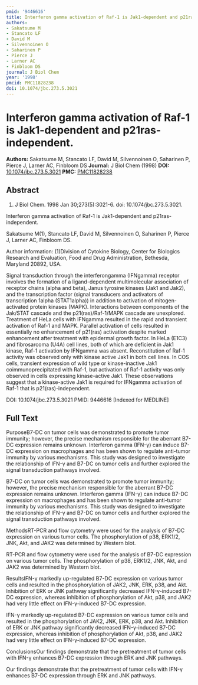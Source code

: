 ```yaml
---
pmid: '9446616'
title: Interferon gamma activation of Raf-1 is Jak1-dependent and p21ras-independent.
authors:
- Sakatsume M
- Stancato LF
- David M
- Silvennoinen O
- Saharinen P
- Pierce J
- Larner AC
- Finbloom DS
journal: J Biol Chem
year: '1998'
pmcid: PMC11828238
doi: 10.1074/jbc.273.5.3021
---
```


# Interferon gamma activation of Raf-1 is Jak1-dependent and p21ras-independent.
**Authors:** Sakatsume M, Stancato LF, David M, Silvennoinen O, Saharinen P, Pierce J, Larner AC, Finbloom DS
**Journal:** J Biol Chem (1998)
**DOI:** [10.1074/jbc.273.5.3021](https://doi.org/10.1074/jbc.273.5.3021)
**PMC:** [PMC11828238](https://www.ncbi.nlm.nih.gov/pmc/articles/PMC11828238/)

## Abstract

1. J Biol Chem. 1998 Jan 30;273(5):3021-6. doi: 10.1074/jbc.273.5.3021.

Interferon gamma activation of Raf-1 is Jak1-dependent and p21ras-independent.

Sakatsume M(1), Stancato LF, David M, Silvennoinen O, Saharinen P, Pierce J, 
Larner AC, Finbloom DS.

Author information:
(1)Division of Cytokine Biology, Center for Biologics Research and Evaluation, 
Food and Drug Administration, Bethesda, Maryland 20892, USA.

Signal transduction through the interferongamma (IFNgamma) receptor involves the 
formation of a ligand-dependent multimolecular association of receptor chains 
(alpha and beta), Janus tyrosine kinases (Jak1 and Jak2), and the transcription 
factor (signal transducers and activators of transcription 1alpha (STAT1alpha)) 
in addition to activation of mitogen-activated protein kinases (MAPK). 
Interactions between components of the Jak/STAT cascade and the 
p21(ras)/Raf-1/MAPK cascade are unexplored. Treatment of HeLa cells with 
IFNgamma resulted in the rapid and transient activation of Raf-1 and MAPK. 
Parallel activation of cells resulted in essentially no enhancement of p21(ras) 
activation despite marked enhancement after treatment with epidermal growth 
factor. In HeLa (E1C3) and fibrosarcoma (U4A) cell lines, both of which are 
deficient in Jak1 kinase, Raf-1 activation by IFNgamma was absent. 
Reconstitution of Raf-1 activity was observed only with kinase active Jak1 in 
both cell lines. In COS cells, transient expression of wild type or 
kinase-inactive Jak1 coimmunoprecipitated with Raf-1, but activation of Raf-1 
activity was only observed in cells expressing kinase-active Jak1. These 
observations suggest that a kinase-active Jak1 is required for IFNgamma 
activation of Raf-1 that is p21(ras)-independent.

DOI: 10.1074/jbc.273.5.3021
PMID: 9446616 [Indexed for MEDLINE]

## Full Text

PurposeB7-DC on tumor cells was demonstrated to promote tumor immunity; however, the precise mechanism responsible for the aberrant B7-DC expression remains unknown. Interferon gamma (IFN-γ) can induce B7-DC expression on macrophages and has been shown to regulate anti-tumor immunity by various mechanisms. This study was designed to investigate the relationship of IFN-γ and B7-DC on tumor cells and further explored the signal transduction pathways involved.

B7-DC on tumor cells was demonstrated to promote tumor immunity; however, the precise mechanism responsible for the aberrant B7-DC expression remains unknown. Interferon gamma (IFN-γ) can induce B7-DC expression on macrophages and has been shown to regulate anti-tumor immunity by various mechanisms. This study was designed to investigate the relationship of IFN-γ and B7-DC on tumor cells and further explored the signal transduction pathways involved.

MethodsRT-PCR and flow cytometry were used for the analysis of B7-DC expression on various tumor cells. The phosphorylation of p38, ERK1/2, JNK, Akt, and JAK2 was determined by Western blot.

RT-PCR and flow cytometry were used for the analysis of B7-DC expression on various tumor cells. The phosphorylation of p38, ERK1/2, JNK, Akt, and JAK2 was determined by Western blot.

ResultsIFN-γ markedly up-regulated B7-DC expression on various tumor cells and resulted in the phosphorylation of JAK2, JNK, ERK, p38, and Akt. Inhibition of ERK or JNK pathway significantly decreased IFN-γ-induced B7-DC expression, whereas inhibition of phosphorylation of Akt, p38, and JAK2 had very little effect on IFN-γ-induced B7-DC expression.

IFN-γ markedly up-regulated B7-DC expression on various tumor cells and resulted in the phosphorylation of JAK2, JNK, ERK, p38, and Akt. Inhibition of ERK or JNK pathway significantly decreased IFN-γ-induced B7-DC expression, whereas inhibition of phosphorylation of Akt, p38, and JAK2 had very little effect on IFN-γ-induced B7-DC expression.

ConclusionsOur findings demonstrate that the pretreatment of tumor cells with IFN-γ enhances B7-DC expression through ERK and JNK pathways.

Our findings demonstrate that the pretreatment of tumor cells with IFN-γ enhances B7-DC expression through ERK and JNK pathways.
